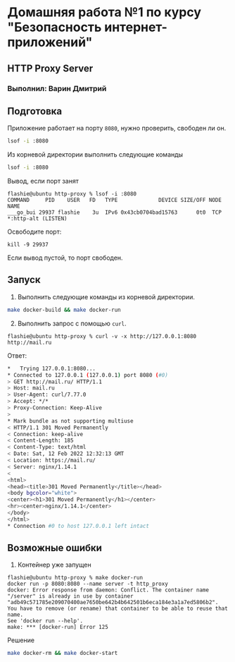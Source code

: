 # Домашняя работа №1 по курсу "Безопасность интернет-приложений"
## HTTP Proxy Server

### Выполнил: Варин Дмитрий


## Подготовка
Приложение работает на порту `8080`, нужно проверить, свободен ли он.  
```bash
lsof -i :8080
```
Из корневой директории выполнить следующие команды
```bash
lsof -i :8080
```
Вывод, если порт занят
```text
flashie@ubuntu http-proxy % lsof -i :8080
COMMAND     PID    USER   FD   TYPE             DEVICE SIZE/OFF NODE NAME
___go_bui 29937 flashie    3u  IPv6 0x43cb0704bad15763      0t0  TCP *:http-alt (LISTEN)
```
Освободите порт:
```text
kill -9 29937
```
Если вывод пустой, то порт свободен.

## Запуск
1. Выполнить следующие команды из корневой директории.
```bash
make docker-build && make docker-run
```
2. Выполнить запрос с помощью `curl`.
```text
flashie@ubuntu http-proxy % curl -v -x http://127.0.0.1:8080 http://mail.ru
```
Ответ:
```bash
*   Trying 127.0.0.1:8080...
* Connected to 127.0.0.1 (127.0.0.1) port 8080 (#0)
> GET http://mail.ru/ HTTP/1.1
> Host: mail.ru
> User-Agent: curl/7.77.0
> Accept: */*
> Proxy-Connection: Keep-Alive
> 
* Mark bundle as not supporting multiuse
< HTTP/1.1 301 Moved Permanently
< Connection: keep-alive
< Content-Length: 185
< Content-Type: text/html
< Date: Sat, 12 Feb 2022 12:32:13 GMT
< Location: https://mail.ru/
< Server: nginx/1.14.1
< 
<html>
<head><title>301 Moved Permanently</title></head>
<body bgcolor="white">
<center><h1>301 Moved Permanently</h1></center>
<hr><center>nginx/1.14.1</center>
</body>
</html>
* Connection #0 to host 127.0.0.1 left intact
```
## Возможные ошибки
1. Контейнер уже запущен
```text
flashie@ubuntu http-proxy % make docker-run 
docker run -p 8080:8080 --name server -t http_proxy
docker: Error response from daemon: Conflict. The container name "/server" is already in use by container "adb49c571785e209070400ae7650be642b4b642501b6eca184e3a1a7ed5806b2". You have to remove (or rename) that container to be able to reuse that name.
See 'docker run --help'.
make: *** [docker-run] Error 125
```
Решение
```bash
make docker-rm && make docker-start
```
